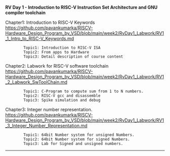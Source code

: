 **RV Day 1 - Introduction to RISC-V Instruction Set Architecture and GNU compiler toolchain**

Chapter1: Introduction to RISC-V Keywords
https://github.com/pavankumarka/RISCV-Hardware_Design_Program_by_VSD/blob/main/week2/RvDay1_Labwork/RV1_1_Intro_to_RISC-V_Keywords.md
    
            Topic1: Introduction to RISC-V ISA
            Topic2: From apps to Hardware
            Topic3: Detail description of course content


Chapter2: Labwork for RISC-V software toolchain
https://github.com/pavankumarka/RISCV-Hardware_Design_Program_by_VSD/blob/main/week2/RvDay1_Labwork/RV1_2_Labwork_SwToolChain.md
    
            Topic1: C-Program to compute sum from 1 to N numbers.
            Topic2: RISC-V gcc and disassemble
            Topic3: Spike simulation and debug

Chapter3: Integer number representation.
https://github.com/pavankumarka/RISCV-Hardware_Design_Program_by_VSD/blob/main/week2/RvDay1_Labwork/RV1_3_Integer_Number_Representation.md

            Topic1: 64bit Number system for unsigned Numbers.
            Topic2: 64bit Number system for signed Numbers.
            Topic3: Lab for Signed and unsigned numbers.

---------------------------------------------------------------------------------------------------------------------------------
